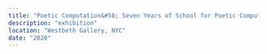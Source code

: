 ```yaml
---
title: "Poetic Computation&#58; Seven Years of School for Poetic Computation"
description: "exhibition"
location: "Westbeth Gallery, NYC"
date: "2020"
---
```

